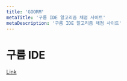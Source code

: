 ```yaml
---
title: 'GOORM'
metaTitle: '구름 IDE 알고리즘 채점 사이트'
metaDescription: '구름 IDE 알고리즘 채점 사이트'
---
```


# 구름 IDE

[Link](https://level.goorm.io/?_ga=2.130865935.1236029091.1610815174-1865679688.1610431860)
